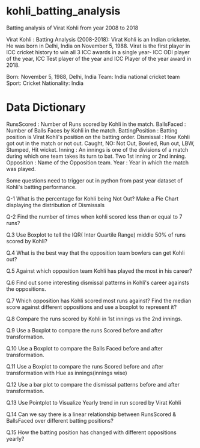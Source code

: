 # kohli_batting_analysis
Batting analysis of Virat Kohli from year 2008 to 2018

Virat Kohli : Batting Analysis (2008-2018):
Virat Kohli is an Indian cricketer. He was born in Delhi, India on November 5, 1988. Virat is the first player in ICC cricket history to win all 3 ICC awards in a single year- ICC ODI player of the year, ICC Test player of the year and ICC Player of the year award in 2018.

Born: November 5, 1988, Delhi, India
Team: India national cricket team
Sport: Cricket
Nationality: India


# Data Dictionary

RunsScored : Number of Runs scored by Kohli in the match.
BallsFaced : Number of Balls Faces by Kohli in the match.
BattingPosition : Batting position is Virat Kohli's position on the batting order.
Dismissal : How Kohli got out in the match or not out. Caught, NO: Not Out, Bowled, Run out, LBW, Stumped, Hit wicket.
Inning : An innings is one of the divisions of a match during which one team takes its turn to bat. Two 1st inning or 2nd inning.
Opposition : Name of the Opposition team.
Year : Year in which the match was played.

Some questions need to trigger out in python from past year dataset of Kohli's batting performance.

Q-1 What is the percentage for Kohli being Not Out?
   Make a Pie Chart displaying the distribution of Dismissals

Q-2 Find the number of times when kohli scored less than or equal to 7 runs?

Q.3 Use Boxplot to tell the IQR( Inter Quartile Range) middle 50% of runs scored by Kohli?

Q.4 What is the best way that the opposition team bowlers can get Kohli out?

Q.5 Against which opposition team Kohli has played the most in his career?

Q.6 Find out some interesting dismissal patterns in Kohli's career againsts the oppositions.

Q.7 Which opposition has Kohli scored most runs against? Find the median score against different oppositions and use a boxplot to represent it?

Q.8 Compare the runs scored by Kohli in 1st innings vs the 2nd innings. 

Q.9 Use a Boxplot to compare the runs Scored before and after transformation.

Q.10 Use a Boxplot to compare the Balls Faced before and after transformation.

Q.11 Use a Boxplot to compare the runs Scored before and after transformation with Hue as innings(innings wise)

Q.12 Use a bar plot to compare the dismissal patterns before and after transformation.

Q.13 Use Pointplot to Visualize Yearly trend in run scored by Virat Kohli

Q.14 Can we say there is a  linear relationship between RunsScored & BallsFaced over different batting positions?

Q.15 How the batting position has changed with different oppositions yearly?




